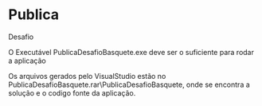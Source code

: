 # Publica
Desafio

O Executável PublicaDesafioBasquete.exe deve ser o suficiente para rodar a aplicação

Os arquivos gerados pelo VisualStudio estão no PublicaDesafioBasquete.rar\PublicaDesafioBasquete, onde se encontra a solução e o codigo fonte da aplicação.
